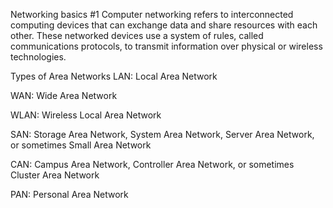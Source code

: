 Networking basics #1
Computer networking refers to interconnected computing devices that can exchange data and share resources with each other. These networked devices use a system of rules, called communications protocols, to transmit information over physical or wireless technologies.

Types of Area Networks
LAN: Local Area Network

WAN: Wide Area Network

WLAN: Wireless Local Area Network

SAN: Storage Area Network, System Area Network, Server Area Network, or sometimes Small Area Network

CAN: Campus Area Network, Controller Area Network, or sometimes Cluster Area Network

PAN: Personal Area Network
